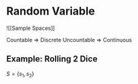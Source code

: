 # Random Variable

![[Sample Spaces]]

Countable => Discrete
Uncountable => Continuous

## Example: Rolling 2 Dice

$S =\{s_1,s_2\}$